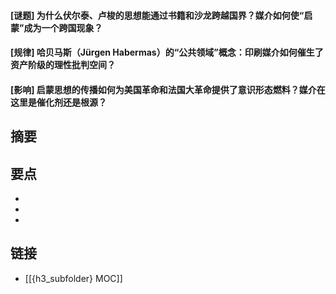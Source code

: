 #### [谜题] 为什么伏尔泰、卢梭的思想能通过书籍和沙龙跨越国界？媒介如何使“启蒙”成为一个跨国现象？


#### [规律] 哈贝马斯（Jürgen Habermas）的“公共领域”概念：印刷媒介如何催生了资产阶级的理性批判空间？


#### [影响] 启蒙思想的传播如何为美国革命和法国大革命提供了意识形态燃料？媒介在这里是催化剂还是根源？


## 摘要


## 要点

- 
- 
- 

## 链接

- [[{h3_subfolder} MOC]]
